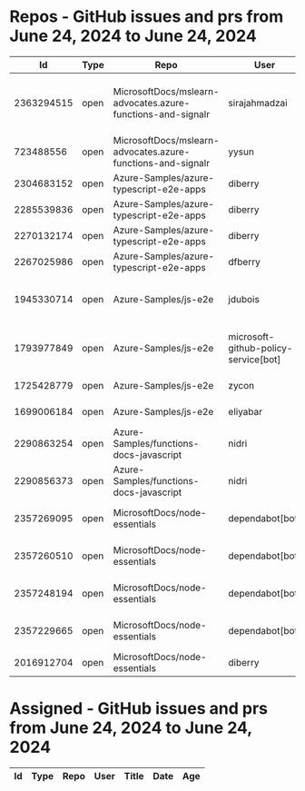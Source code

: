 # Repos - GitHub issues and prs from June 24, 2024 to June 24, 2024
|Id|Type|Repo|User|Title|Date|Age|
|--|--|--|--|--|--|--|
|2363294515|open|MicrosoftDocs/mslearn-advocates.azure-functions-and-signalr|sirajahmadzai| [ Enable real-time updates in a web application using Azure Functions and SignalR Service Exercise Deployment Fails](https://api.github.com/repos/MicrosoftDocs/mslearn-advocates.azure-functions-and-signalr/issues/90)|2024-06-20T00:34:49Z|4|
|723488556|open|MicrosoftDocs/mslearn-advocates.azure-functions-and-signalr|yysun| [connection.send vs axios](https://api.github.com/repos/MicrosoftDocs/mslearn-advocates.azure-functions-and-signalr/issues/16)|2020-10-16T19:42:14Z|1347|
|2304683152|open|Azure-Samples/azure-typescript-e2e-apps|diberry| [README updates](https://api.github.com/repos/Azure-Samples/azure-typescript-e2e-apps/issues/66)|2024-05-19T16:20:09Z|36|
|2285539836|open|Azure-Samples/azure-typescript-e2e-apps|diberry| [Azure SQL quickstarts](https://api.github.com/repos/Azure-Samples/azure-typescript-e2e-apps/issues/64)|2024-05-08T12:58:54Z|47|
|2270132174|open|Azure-Samples/azure-typescript-e2e-apps|diberry| [Assistant function call](https://api.github.com/repos/Azure-Samples/azure-typescript-e2e-apps/issues/63)|2024-04-29T22:58:49Z|56|
|2267025986|open|Azure-Samples/azure-typescript-e2e-apps|dfberry| [Convert eslintignore to eslint "ignores" property](https://api.github.com/repos/Azure-Samples/azure-typescript-e2e-apps/issues/62)|2024-04-27T13:52:38Z|58|
|1945330714|open|Azure-Samples/js-e2e|jdubois| [This repo doesn't meet the "durable ownership minimums" for Microsoft compliance](https://api.github.com/repos/Azure-Samples/js-e2e/issues/55)|2023-10-16T14:19:48Z|252|
|1793977849|open|Azure-Samples/js-e2e|microsoft-github-policy-service[bot]| [FabricBot: Onboarding to GitOps.ResourceManagement because of FabricBot decommissioning](https://api.github.com/repos/Azure-Samples/js-e2e/issues/54)|2023-07-07T18:01:49Z|353|
|1725428779|open|Azure-Samples/js-e2e|zycon| [Method changed to beginStart](https://api.github.com/repos/Azure-Samples/js-e2e/issues/53)|2023-05-25T09:20:31Z|396|
|1699006184|open|Azure-Samples/js-e2e|eliyabar| [Update create-vm.js](https://api.github.com/repos/Azure-Samples/js-e2e/issues/52)|2023-05-07T10:47:32Z|414|
|2290863254|open|Azure-Samples/functions-docs-javascript|nidri| [Update README.md to update references to http triggers](https://api.github.com/repos/Azure-Samples/functions-docs-javascript/issues/9)|2024-05-11T11:56:21Z|44|
|2290856373|open|Azure-Samples/functions-docs-javascript|nidri| [Update httpTriggerRoute.js to use 'context' instead of 'console' for …](https://api.github.com/repos/Azure-Samples/functions-docs-javascript/issues/8)|2024-05-11T11:47:20Z|44|
|2357269095|open|MicrosoftDocs/node-essentials|dependabot[bot]| [chore(deps-dev): bump eslint from 8.57.0 to 9.5.0 in /nodejs-http](https://api.github.com/repos/MicrosoftDocs/node-essentials/issues/125)|2024-06-17T12:49:26Z|7|
|2357260510|open|MicrosoftDocs/node-essentials|dependabot[bot]| [chore(deps-dev): bump eslint from 8.57.0 to 9.5.0 in /nodejs-intro](https://api.github.com/repos/MicrosoftDocs/node-essentials/issues/124)|2024-06-17T12:45:09Z|7|
|2357248194|open|MicrosoftDocs/node-essentials|dependabot[bot]| [chore(deps-dev): bump eslint from 8.57.0 to 9.5.0 in /nodejs-files](https://api.github.com/repos/MicrosoftDocs/node-essentials/issues/123)|2024-06-17T12:39:05Z|7|
|2357229665|open|MicrosoftDocs/node-essentials|dependabot[bot]| [chore(deps-dev): bump eslint from 9.4.0 to 9.5.0 in /nodejs-debug](https://api.github.com/repos/MicrosoftDocs/node-essentials/issues/122)|2024-06-17T12:29:58Z|7|
|2016912704|open|MicrosoftDocs/node-essentials|diberry| [Best practice for updates](https://api.github.com/repos/MicrosoftDocs/node-essentials/issues/47)|2023-11-29T15:58:58Z|208|
# Assigned - GitHub issues and prs from June 24, 2024 to June 24, 2024
|Id|Type|Repo|User|Title|Date|Age|
|--|--|--|--|--|--|--|
